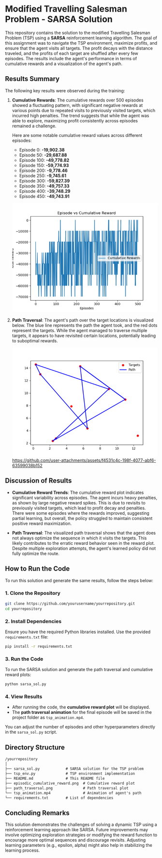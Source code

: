 # **Modified Travelling Salesman Problem - SARSA Solution**

This repository contains the solution to the modified Travelling Salesman Problem (TSP) using a **SARSA** reinforcement learning algorithm. The goal of this assignment was to navigate the TSP environment, maximize profits, and ensure that the agent visits all targets. The profit decays with the distance traveled, and the profits of each target are shuffled after every few episodes. The results include the agent's performance in terms of cumulative rewards and a visualization of the agent's path.

## **Results Summary**

The following key results were observed during the training:

1. **Cumulative Rewards**:
   The cumulative rewards over 500 episodes showed a fluctuating pattern, with significant negative rewards at various points due to repeated visits to previously visited targets, which incurred high penalties. The trend suggests that while the agent was able to explore, maximizing profit consistently across episodes remained a challenge.
   
   Here are some notable cumulative reward values across different episodes:
   
   - Episode 0: **-19,902.38**
   - Episode 50: **-29,687.88**
   - Episode 100: **-49,778.82**
   - Episode 150: **-59,774.93**
   - Episode 200: **-9,778.46**
   - Episode 250: **-9,745.61**
   - Episode 300: **-59,827.39**
   - Episode 350: **-49,757.33**
   - Episode 400: **-39,748.29**
   - Episode 450: **-49,743.91**

   ![Episodic Cumulative Reward](episodic_cumulative_reward.png)

2. **Path Traversal**:
   The agent's path over the target locations is visualized below. The blue line represents the path the agent took, and the red dots represent the targets. While the agent managed to traverse multiple targets, it appears to have revisited certain locations, potentially leading to suboptimal rewards.

   ![Path Traversal](path_traversal.png)
https://github.com/user-attachments/assets/f4531c4c-198f-4077-abf6-63599038b152
## **Discussion of Results**

- **Cumulative Reward Trends**: The cumulative reward plot indicates significant variability across episodes. The agent incurs heavy penalties, as shown by large negative reward spikes. This is due to revisits to previously visited targets, which lead to profit decay and penalties. There were some episodes where the rewards improved, suggesting partial learning, but overall, the policy struggled to maintain consistent positive reward maximization.

- **Path Traversal**: The visualized path traversal shows that the agent does not always optimize the sequence in which it visits the targets. This likely contributes to the erratic reward behavior seen in the reward plot. Despite multiple exploration attempts, the agent's learned policy did not fully optimize the route.

## **How to Run the Code**

To run this solution and generate the same results, follow the steps below:

### **1. Clone the Repository**
```bash
git clone https://github.com/yourusername/yourrepository.git
cd yourrepository
```

### **2. Install Dependencies**
Ensure you have the required Python libraries installed. Use the provided `requirements.txt` file:
```bash
pip install -r requirements.txt
```

### **3. Run the Code**
To run the SARSA solution and generate the path traversal and cumulative reward plots:
```bash
python sarsa_sol.py
```

### **4. View Results**
- After running the code, the **cumulative reward plot** will be displayed.
- The **path traversal animation** for the final episode will be saved in the project folder as `tsp_animation.mp4`.




You can adjust the number of episodes and other hyperparameters directly in the `sarsa_sol.py` script.

## **Directory Structure**
```plaintext
/yourrepository
│
├── sarsa_sol.py            # SARSA solution for the TSP problem
├── tsp_env.py              # TSP environment implementation
├── README.md               # This README file
├── episodic_cumulative_reward.png  # Cumulative reward plot
├── path_traversal.png              # Path traversal plot
└── tsp_animation.mp4               # Animation of agent's path
└── requirements.txt        # List of dependencies
```

## **Concluding Remarks**
This solution demonstrates the challenges of solving a dynamic TSP using a reinforcement learning approach like SARSA. Future improvements may involve optimizing exploration strategies or modifying the reward function to encourage more optimal sequences and discourage revisits. Adjusting learning parameters (e.g., epsilon, alpha) might also help in stabilizing the learning process.
